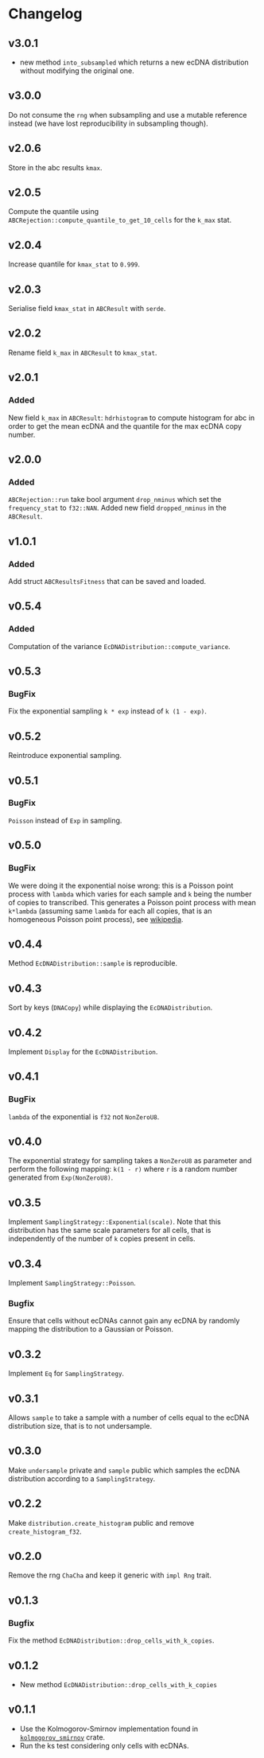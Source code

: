 # Changelog
## v3.0.1
- new method `into_subsampled` which returns a new ecDNA distribution without modifying the original one.

## v3.0.0
Do not consume the `rng` when subsampling and use a mutable reference instead (we have lost reproducibility in subsampling though).

## v2.0.6
Store in the abc results `kmax`.

## v2.0.5
Compute the quantile using `ABCRejection::compute_quantile_to_get_10_cells` for the `k_max` stat.

## v2.0.4
Increase quantile for `kmax_stat` to `0.999`.

## v2.0.3
Serialise field `kmax_stat` in `ABCResult` with `serde`.

## v2.0.2
Rename field `k_max` in `ABCResult` to `kmax_stat`.

## v2.0.1
### Added
New field `k_max` in `ABCResult`: `hdrhistogram` to compute histogram for abc in order to get the mean ecDNA and the quantile for the max ecDNA copy number.

## v2.0.0
### Added
`ABCRejection::run` take bool argument `drop_nminus` which set the `frequency_stat` to `f32::NAN`.
Added new field `dropped_nminus` in the `ABCResult`.

## v1.0.1
### Added
Add struct `ABCResultsFitness` that can be saved and loaded.

## v0.5.4
### Added
Computation of the variance `EcDNADistribution::compute_variance`.

## v0.5.3
### BugFix
Fix the exponential sampling `k * exp` instead of `k (1 - exp)`.

## v0.5.2
Reintroduce exponential sampling.

## v0.5.1
### BugFix
`Poisson` instead of `Exp` in sampling.

## v0.5.0
### BugFix
We were doing it the exponential noise wrong: this is a Poisson point process with `lambda` which varies for each sample and `k` being the number of copies to transcribed.
This generates a Poisson point process with mean `k*lambda` (assuming same `lambda` for each all copies, that is an homogeneous Poisson point process), see [wikipedia](https://en.wikipedia.org/wiki/Poisson_point_process#Poisson_distribution_of_point_counts).

## v0.4.4
Method `EcDNADistribution::sample` is reproducible.

## v0.4.3
Sort by keys (`DNACopy`) while displaying the `EcDNADistribution`.

## v0.4.2
Implement `Display` for the `EcDNADistribution`.

## v0.4.1
### BugFix
`lambda` of the exponential is `f32` not `NonZeroU8`.
## v0.4.0
The exponential strategy for sampling takes a `NonZeroU8` as parameter and perform the following mapping: `k(1 - r)` where `r` is a random number generated from `Exp(NonZeroU8)`.

## v0.3.5
Implement `SamplingStrategy::Exponential(scale)`. Note that this distribution has the same scale parameters for all cells, that is independently of the number of `k` copies present in cells.

## v0.3.4
Implement `SamplingStrategy::Poisson`.
### Bugfix
Ensure that cells without ecDNAs cannot gain any ecDNA by randomly mapping the distribution to a Gaussian or Poisson.

## v0.3.2
Implement `Eq` for `SamplingStrategy`.
## v0.3.1
Allows `sample` to take a sample with a number of cells equal to the ecDNA distribution size, that is to not undersample.

## v0.3.0
Make `undersample` private and `sample` public which samples the ecDNA distribution according to a `SamplingStrategy`.

## v0.2.2
Make `distribution.create_histogram` public and remove `create_histogram_f32`.

## v0.2.0
Remove the rng `ChaCha` and keep it generic with `impl Rng` trait.

## v0.1.3
### Bugfix
Fix the method `EcDNADistribution::drop_cells_with_k_copies`.

## v0.1.2
- New method `EcDNADistribution::drop_cells_with_k_copies`

## v0.1.1
- Use the Kolmogorov-Smirnov implementation found in [`kolmogorov_smirnov`](https://github.com/daithiocrualaoich/kolmogorov_smirnov/blob/cb067e92ec837efbad66e8bbcf85500ad778feb8/src/test.rs#L127) crate.
- Run the ks test considering only cells with ecDNAs.
